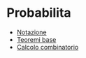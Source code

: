 # Probabilita
- [Notazione](Notazione.md)
- [Teoremi base](Teoremi%20base.md)
- [Calcolo combinatorio](Calcolo%20combinatorio.md)
